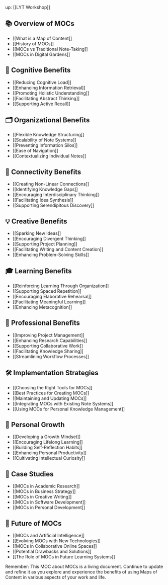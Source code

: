 up: [[LYT Workshop]]

## 📚 Overview of MOCs
- [[What is a Map of Content]]
- [[History of MOCs]]
- [[MOCs vs Traditional Note-Taking]]
- [[MOCs in Digital Gardens]]

## 🧠 Cognitive Benefits
- [[Reducing Cognitive Load]]
- [[Enhancing Information Retrieval]]
- [[Promoting Holistic Understanding]]
- [[Facilitating Abstract Thinking]]
- [[Supporting Active Recall]]

## 🗂️ Organizational Benefits
- [[Flexible Knowledge Structuring]]
- [[Scalability of Note Systems]]
- [[Preventing Information Silos]]
- [[Ease of Navigation]]
- [[Contextualizing Individual Notes]]

## 🔗 Connectivity Benefits
- [[Creating Non-Linear Connections]]
- [[Identifying Knowledge Gaps]]
- [[Encouraging Interdisciplinary Thinking]]
- [[Facilitating Idea Synthesis]]
- [[Supporting Serendipitous Discovery]]

## 💡 Creative Benefits
- [[Sparking New Ideas]]
- [[Encouraging Divergent Thinking]]
- [[Supporting Project Planning]]
- [[Facilitating Writing and Content Creation]]
- [[Enhancing Problem-Solving Skills]]

## 🎓 Learning Benefits
- [[Reinforcing Learning Through Organization]]
- [[Supporting Spaced Repetition]]
- [[Encouraging Elaborative Rehearsal]]
- [[Facilitating Meaningful Learning]]
- [[Enhancing Metacognition]]

## 💼 Professional Benefits
- [[Improving Project Management]]
- [[Enhancing Research Capabilities]]
- [[Supporting Collaborative Work]]
- [[Facilitating Knowledge Sharing]]
- [[Streamlining Workflow Processes]]

## 🛠️ Implementation Strategies
- [[Choosing the Right Tools for MOCs]]
- [[Best Practices for Creating MOCs]]
- [[Maintaining and Updating MOCs]]
- [[Integrating MOCs with Existing Note Systems]]
- [[Using MOCs for Personal Knowledge Management]]

## 🌱 Personal Growth
- [[Developing a Growth Mindset]]
- [[Encouraging Lifelong Learning]]
- [[Building Self-Reflection Habits]]
- [[Enhancing Personal Productivity]]
- [[Cultivating Intellectual Curiosity]]

## 🔬 Case Studies
- [[MOCs in Academic Research]]
- [[MOCs in Business Strategy]]
- [[MOCs in Creative Writing]]
- [[MOCs in Software Development]]
- [[MOCs in Personal Development]]

## 🚀 Future of MOCs
- [[MOCs and Artificial Intelligence]]
- [[Evolving MOCs with New Technologies]]
- [[MOCs in Collaborative Online Spaces]]
- [[Potential Drawbacks and Solutions]]
- [[The Role of MOCs in Future Learning Systems]]

Remember: This MOC about MOCs is a living document. Continue to update and refine it as you explore and experience the benefits of using Maps of Content in various aspects of your work and life.
